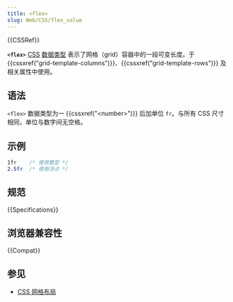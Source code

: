```yaml
---
title: <flex>
slug: Web/CSS/flex_value
---
```


{{CSSRef}}

**`<flex>`** [CSS](/zh-CN/docs/Web/CSS) [数据类型](/zh-CN/docs/Web/CSS/CSS_Types) 表示了网格（grid）容器中的一段可变长度。于 {{cssxref("grid-template-columns")}}、{{cssxref("grid-template-rows")}} 及相关属性中使用。

## 语法

`<flex>` 数据类型为一 {{cssxref("&lt;number&gt;")}} 后加单位 `fr`。与所有 CSS 尺寸相同，单位与数字间无空格。

## 示例

```css
1fr    /* 使用整型 */
2.5fr  /* 使用浮点 */
```

## 规范

{{Specifications}}

## 浏览器兼容性

{{Compat}}

## 参见

- [CSS 网格布局](/zh-CN/docs/Web/CSS/CSS_grid_layout)
